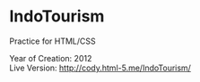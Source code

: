 # IndoTourism
Practice for HTML/CSS

Year of Creation: 2012<br />
Live Version: http://cody.html-5.me/IndoTourism/

